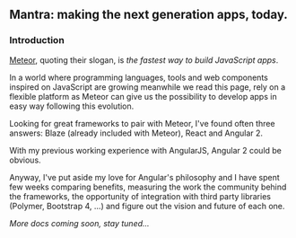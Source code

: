 ## Mantra: making the next generation apps, today.

### Introduction

[Meteor](http://www.meteor.com), quoting their slogan, is *the fastest way to build JavaScript apps*.

In a world where programming languages, tools and web components inspired on JavaScript are growing meanwhile we read this page, rely on a flexible platform as Meteor can give us the possibility to develop apps in easy way following this evolution.

Looking for great frameworks to pair with Meteor, I've found often three answers: Blaze (already included with Meteor), React and Angular 2.

With my previous working experience with AngularJS, Angular 2 could be obvious.

Anyway, I've put aside my love for Angular's philosophy and I have spent few weeks comparing benefits, measuring the work the community behind the frameworks, the opportunity of integration with third party libraries (Polymer, Bootstrap 4, ...) and figure out the vision and future of each one.

*More docs coming soon, stay tuned...*
 
 
 
 